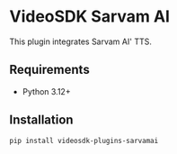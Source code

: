 # VideoSDK Sarvam AI 

This plugin integrates Sarvam AI' TTS.

## Requirements

- Python 3.12+

## Installation

```bash
pip install videosdk-plugins-sarvamai
```
